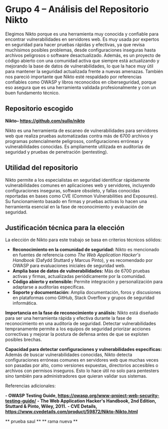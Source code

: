# Grupo 4 – Análisis del Repositorio Nikto

Elegimos Nikto porque es una herramienta muy conocida y confiable para encontrar vulnerabilidades en servidores web. Es muy usada por expertos en seguridad para hacer pruebas rápidas y efectivas, ya que revisa muchísimos posibles problemas, desde configuraciones inseguras hasta archivos peligrosos o software desactualizado.
Además, es un proyecto de código abierto con una comunidad activa que siempre está actualizando y mejorando la base de datos de vulnerabilidades, lo que la hace muy útil para mantener la seguridad actualizada frente a nuevas amenazas.
También nos pareció importante que Nikto esté respaldado por referencias confiables como OWASP y libros reconocidos en ciberseguridad, porque eso asegura que es una herramienta validada profesionalmente y con un buen fundamento técnico.

## Repositorio escogido

**Nikto– https://github.com/sullo/nikto**

Nikto es una herramienta de escaneo de vulnerabilidades para servidores web que realiza pruebas automatizadas contra más de 6700 archivos y programas potencialmente peligrosos, configuraciones erróneas y vulnerabilidades conocidas. Es ampliamente utilizada en auditorías de seguridad y pruebas de penetración (pentesting).

## Utilidad del repositorio

Nikto permite a los especialistas en seguridad identificar rápidamente vulnerabilidades comunes en aplicaciones web y servidores, incluyendo configuraciones inseguras, software obsoleto, y fallas conocidas reportadas en bases como CVE (Common Vulnerabilities and Exposures). Su funcionamiento basado en firmas y pruebas activas lo hacen una herramienta esencial en la fase de reconocimiento y evaluación de seguridad.

## Justificación técnica para la elección

La elección de Nikto para este trabajo se basa en criterios técnicos sólidos:

- **Reconocimiento en la comunidad de seguridad:** Nikto es mencionado en fuentes de referencia como _The Web Application Hacker's Handbook_ (Dafydd Stuttard y Marcus Pinto), y es recomendado por OWASP para evaluaciones iniciales de seguridad web.
- **Amplia base de datos de vulnerabilidades:** Más de 6700 pruebas activas y firmas, actualizadas periódicamente por la comunidad.
- **Código abierto y extensible:** Permite integración y personalización para adaptarse a auditorías específicas.
- **Soporte y documentación:** Amplia documentación, foros y discusiones en plataformas como GitHub, Stack Overflow y grupos de seguridad informática.

**Importancia en la fase de reconocimiento y análisis:**
Nikto está diseñado para ser una herramienta rápida y efectiva durante la fase de reconocimiento en una auditoría de seguridad. Detectar vulnerabilidades tempranamente permite a los equipos de seguridad priorizar acciones correctivas y mejorar la postura de defensa antes de que se exploten posibles brechas.

**Capacidad para detectar configuraciones y vulnerabilidades específicas:**
Además de buscar vulnerabilidades conocidas, Nikto detecta configuraciones erróneas comunes en servidores web que muchas veces son pasadas por alto, como versiones expuestas, directorios accesibles o archivos con permisos inseguros. Esto lo hace útil no solo para pentesters sino también para administradores que quieran validar sus sistemas.

Referencias adicionales:

**- OWASP Testing Guide, https://owasp.org/www-project-web-security-testing-guide/**
**- The Web Application Hacker's Handbook, 2nd Edition, Stuttard & Pinto, Wiley, 2011.**
**- CVE Details, https://www.cvedetails.com/product/59872/Nikto-Nikto.html**


** prueba saul **
** rama nueva **
